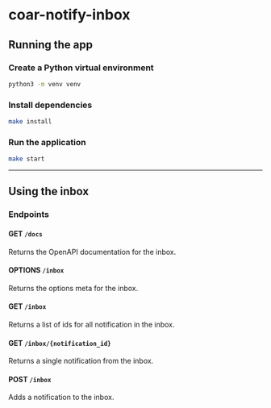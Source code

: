 # coar-notify-inbox

## Running the app

### Create a Python virtual environment
```bash
python3 -m venv venv
``` 

### Install dependencies
```bash
make install
```

### Run the application
```bash
make start
```

----

## Using the inbox

### Endpoints

#### GET `/docs`
Returns the OpenAPI documentation for the inbox.

#### OPTIONS `/inbox`
Returns the options meta for the inbox.

#### GET `/inbox`
Returns a list of ids for all notification in the inbox.

#### GET `/inbox/{notification_id}`
Returns a single notification from the inbox.

#### POST `/inbox`
Adds a notification to the inbox.
